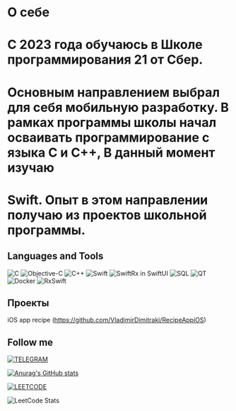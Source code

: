  # О себе
# С 2023 года обучаюсь в Школе программирования 21 от Сбер.
# Основным направлением выбрал для себя мобильную разработку. В рамках программы школы начал осваивать программирование с языка С и С++, В данный момент изучаю
# Swift. Опыт в этом направлении получаю из проектов школьной программы.

## Languages and Tools

![C](https://img.shields.io/badge/-C-090909?style=for-the-badge&logo=C&size=large)
![Objective-C](https://img.shields.io/badge/Objective--C-090909?style=for-the-badge&logo=obj-c&size=large)
![C++](https://img.shields.io/badge/C++-090909?style=for-the-badge&logo=Cplusplus&size=large)
![Swift](https://img.shields.io/badge/Swift-090909?style=for-the-badge&logo=Swift&size=large)
![SwiftRx in SwiftUI](https://img.shields.io/badge/SwiftRx-090909?style=for-the-badge&logo=SwiftRx&size=large)
![SQL](https://img.shields.io/badge/SQL-090909?style=for-the-badge&logo=Postgresql&size=large)
![QT](https://img.shields.io/badge/QT-090909?style=for-the-badge&logo=QT&size=large)
![Docker](https://img.shields.io/badge/Docker-090909?style=for-the-badge&logo=Docker&size=large)
![RxSwift](https://img.shields.io/badge/RxSwift-090909?style=for-the-badge&logo=ReactiveX&size=large)

## Проекты
iOS app recipe
(https://github.com/VladimirDimitraki/RecipeAppiOS)

## Follow me ##

[![TELEGRAM](https://img.shields.io/badge/TELEGRAM-090909?style=for-the-badge&logo=Telegram)](https://t.me/biggpapalXX)

[![Anurag's GitHub stats](https://github-readme-stats.vercel.app/api?username=VladimirDimitraki)](https://github.com/anuraghazra/github-readme-stats)

[![LEETCODE](https://img.shields.io/badge/LeetCode-VladimirDimitraki-090909?style=for-the-badge&logo=leetcode)](https://leetcode.com/VladimirDimitraki/)

![LeetCode Stats](https://leetcard.jacoblin.cool/VladimirDimitraki?ext=activity)
